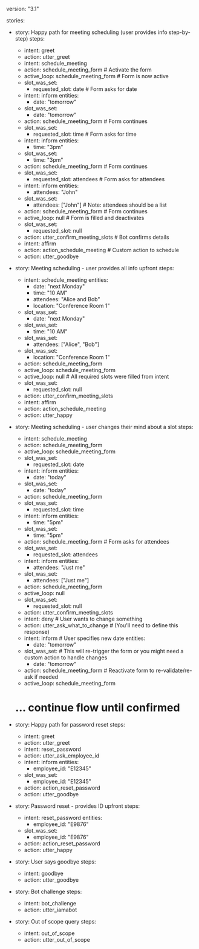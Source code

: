 version: "3.1"

stories:
- story: Happy path for meeting scheduling (user provides info step-by-step)
  steps:
  - intent: greet
  - action: utter_greet
  - intent: schedule_meeting
  - action: schedule_meeting_form # Activate the form
  - active_loop: schedule_meeting_form # Form is now active
  - slot_was_set:
    - requested_slot: date # Form asks for date
  - intent: inform
    entities:
    - date: "tomorrow"
  - slot_was_set:
    - date: "tomorrow"
  - action: schedule_meeting_form # Form continues
  - slot_was_set:
    - requested_slot: time # Form asks for time
  - intent: inform
    entities:
    - time: "3pm"
  - slot_was_set:
    - time: "3pm"
  - action: schedule_meeting_form # Form continues
  - slot_was_set:
    - requested_slot: attendees # Form asks for attendees
  - intent: inform
    entities:
    - attendees: "John"
  - slot_was_set:
    - attendees: ["John"] # Note: attendees should be a list
  - action: schedule_meeting_form # Form continues
  - active_loop: null # Form is filled and deactivates
  - slot_was_set:
    - requested_slot: null
  - action: utter_confirm_meeting_slots # Bot confirms details
  - intent: affirm
  - action: action_schedule_meeting # Custom action to schedule
  - action: utter_goodbye

- story: Meeting scheduling - user provides all info upfront
  steps:
  - intent: schedule_meeting
    entities:
    - date: "next Monday"
    - time: "10 AM"
    - attendees: "Alice and Bob"
    - location: "Conference Room 1"
  - slot_was_set:
    - date: "next Monday"
  - slot_was_set:
    - time: "10 AM"
  - slot_was_set:
    - attendees: ["Alice", "Bob"]
  - slot_was_set:
    - location: "Conference Room 1"
  - action: schedule_meeting_form
  - active_loop: schedule_meeting_form
  - active_loop: null # All required slots were filled from intent
  - slot_was_set:
    - requested_slot: null
  - action: utter_confirm_meeting_slots
  - intent: affirm
  - action: action_schedule_meeting
  - action: utter_happy

- story: Meeting scheduling - user changes their mind about a slot
  steps:
  - intent: schedule_meeting
  - action: schedule_meeting_form
  - active_loop: schedule_meeting_form
  - slot_was_set:
    - requested_slot: date
  - intent: inform
    entities:
    - date: "today"
  - slot_was_set:
    - date: "today"
  - action: schedule_meeting_form
  - slot_was_set:
    - requested_slot: time
  - intent: inform
    entities:
    - time: "5pm"
  - slot_was_set:
    - time: "5pm"
  - action: schedule_meeting_form # Form asks for attendees
  - slot_was_set:
    - requested_slot: attendees
  - intent: inform
    entities:
    - attendees: "Just me"
  - slot_was_set:
    - attendees: ["Just me"]
  - action: schedule_meeting_form
  - active_loop: null
  - slot_was_set:
    - requested_slot: null
  - action: utter_confirm_meeting_slots
  - intent: deny # User wants to change something
  - action: utter_ask_what_to_change # (You'll need to define this response)
  - intent: inform # User specifies new date
    entities:
    - date: "tomorrow"
  - slot_was_set: # This will re-trigger the form or you might need a custom action to handle changes
    - date: "tomorrow"
  - action: schedule_meeting_form # Reactivate form to re-validate/re-ask if needed
  - active_loop: schedule_meeting_form
  # ... continue flow until confirmed

- story: Happy path for password reset
  steps:
  - intent: greet
  - action: utter_greet
  - intent: reset_password
  - action: utter_ask_employee_id
  - intent: inform
    entities:
    - employee_id: "E12345"
  - slot_was_set:
    - employee_id: "E12345"
  - action: action_reset_password
  - action: utter_goodbye

- story: Password reset - provides ID upfront
  steps:
  - intent: reset_password
    entities:
    - employee_id: "E9876"
  - slot_was_set:
    - employee_id: "E9876"
  - action: action_reset_password
  - action: utter_happy

- story: User says goodbye
  steps:
  - intent: goodbye
  - action: utter_goodbye

- story: Bot challenge
  steps:
  - intent: bot_challenge
  - action: utter_iamabot

- story: Out of scope query
  steps:
  - intent: out_of_scope
  - action: utter_out_of_scope
